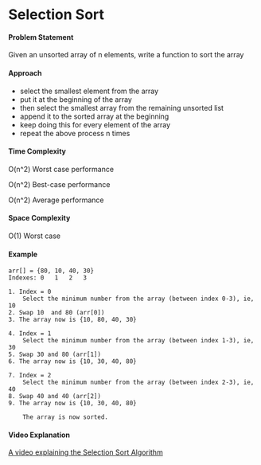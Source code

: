 # Selection Sort

#### Problem Statement

Given an unsorted array of n elements, write a function to sort the array

#### Approach

- select the smallest element from the array
- put it at the beginning of the array
- then select the smallest array from the remaining unsorted list
- append it to the sorted array at the beginning
- keep doing this for every element of the array
- repeat the above process n times

#### Time Complexity

O(n^2) Worst case performance

O(n^2) Best-case performance

O(n^2) Average performance

#### Space Complexity

O(1) Worst case


#### Example

```
arr[] = {80, 10, 40, 30}
Indexes: 0   1   2   3    

1. Index = 0 
	Select the minimum number from the array (between index 0-3), ie, 10
2. Swap 10  and 80 (arr[0])
3. The array now is {10, 80, 40, 30}

4. Index = 1
	Select the minimum number from the array (between index 1-3), ie, 30
5. Swap 30 and 80 (arr[1])
6. The array now is {10, 30, 40, 80}

7. Index = 2
	Select the minimum number from the array (between index 2-3), ie, 40
8. Swap 40 and 40 (arr[2])
9. The array now is {10, 30, 40, 80}

	The array is now sorted.
 ```

#### Video Explanation

[A video explaining the Selection Sort Algorithm](https://www.youtube.com/watch?v=f8hXR_Hvybo)


